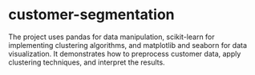# customer-segmentation
 The project uses pandas for data manipulation, scikit-learn for implementing clustering algorithms, and matplotlib and seaborn for data visualization. It demonstrates how to preprocess customer data, apply clustering techniques, and interpret the results.

